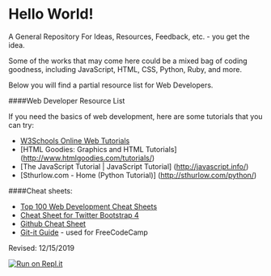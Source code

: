 Hello World!
===========

A General Repository For Ideas, Resources, Feedback, etc. - you get the idea. 

Some of the works that may come here could be a mixed bag of coding goodness, including JavaScript, HTML, CSS, Python, Ruby, and more. 

Below you will find a partial resource list for Web Developers. 

####Web Developer Resource List

If you need the basics of web development, here are some tutorials that you can try:

* [W3Schools Online Web Tutorials](http://www.w3schools.com/) 
* [HTML Goodies: Graphics and HTML Tutorials] (http://www.htmlgoodies.com/tutorials/) 
* [The JavaScript Tutorial | JavaScript Tutorial] (http://javascript.info/) 
* [Sthurlow.com - Home (Python Tutorial)] (http://sthurlow.com/python/)

####Cheat sheets:
* [Top 100 Web Development Cheat Sheets](http://www.studyweb.com/the-cheat-sheet-cheat-sheet-top-100-lists-of-web-development-cheat-sheets/)
* [Cheat Sheet for Twitter Bootstrap 4](https://hackerthemes.com/bootstrap-cheatsheet/)
* [Github Cheat Sheet](https://training.github.com/kit/downloads/github-git-cheat-sheet.pdf)
* [Git-it Guide](http://jlord.us/git-it/index.html) - used for FreeCodeCamp

Revised: 12/15/2019 

[![Run on Repl.it](https://repl.it/badge/github/stmapman7/hello-world)](https://repl.it/github/stmapman7/hello-world)
